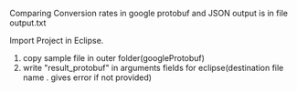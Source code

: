 
Comparing Conversion rates in google protobuf and JSON
output is in file output.txt

Import Project in Eclipse.
1. copy sample file in outer folder(googleProtobuf)
2. write "result_protobuf" in arguments fields for eclipse(destination file name . gives error if not provided)
